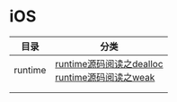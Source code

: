 # iOS

| 目录 | 分类 |
| ------- | ------------------------------------------------------------ |
|  runtime   |   [runtime源码阅读之dealloc](https://github.com/mobileblog2021/iOS/tree/main/runtime%E6%BA%90%E7%A0%81%E9%98%85%E8%AF%BB%E4%B9%8Bdealloc) <br> [runtime源码阅读之weak](https://github.com/mobileblog2021/iOS/tree/main/runtime%E6%BA%90%E7%A0%81%E9%98%85%E8%AF%BB%E4%B9%8Bweak)                                                           |
|         |                                                              |
|         |                                                              |
